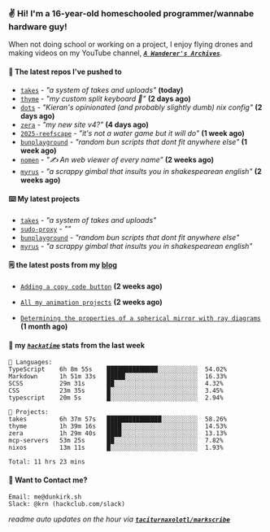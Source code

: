 ### ✌️ Hi! I'm a 16-year-old homeschooled programmer/wannabe hardware guy!

When not doing school or working on a project, I enjoy flying drones and making videos on my YouTube channel, [**_`A Wanderer's Archives`_**](https://youtube.com/@wanderer.archives).

#### 👷 The latest repos I've pushed to

- [`takes`](https://github.com/taciturnaxolotl/takes) - _"a system of takes and uploads"_ **(today)**
- [`thyme`](https://github.com/taciturnaxolotl/thyme) - _"my custom split keyboard 🫶"_ **(2 days ago)**
- [`dots`](https://github.com/taciturnaxolotl/dots) - _"Kieran's opinionated (and probably slightly dumb) nix config"_ **(2 days ago)**
- [`zera`](https://github.com/taciturnaxolotl/zera) - _"my new site v4?"_ **(4 days ago)**
- [`2025-reefscape`](https://github.com/df1317/2025-reefscape) - _"it's not a water game but it will do"_ **(1 week ago)**
- [`bunplayground`](https://github.com/taciturnaxolotl/bunplayground) - _"random bun scripts that dont fit anywhere else"_ **(1 week ago)**
- [`nomen`](https://github.com/aramshiva/nomen) - _"✍️ An web viewer of every name"_ **(2 weeks ago)**
- [`myrus`](https://github.com/taciturnaxolotl/myrus) - _"a scrappy gimbal that insults you in shakespearean english"_ **(2 weeks ago)**

#### ⌨️ My latest projects

- [`takes`](https://github.com/taciturnaxolotl/takes) - _"a system of takes and uploads"_
- [`sudo-proxy`](https://github.com/taciturnaxolotl/sudo-proxy) - _""_
- [`bunplayground`](https://github.com/taciturnaxolotl/bunplayground) - _"random bun scripts that dont fit anywhere else"_
- [`myrus`](https://github.com/taciturnaxolotl/myrus) - _"a scrappy gimbal that insults you in shakespearean english"_

#### 🗒️ the latest posts from my [blog](https://dunkirk.sh)

- [`Adding a copy code button`](https://dunkirk.sh/blog/adding-a-copy-button/) **(2 weeks ago)**

- [`All my animation projects`](https://dunkirk.sh/blog/my-animations/) **(2 weeks ago)**

- [`Determining the properties of a spherical mirror with ray diagrams`](https://dunkirk.sh/blog/spherical-ray-diagrams/) **(1 month ago)**



#### 📡 my [_`hackatime`_](https://waka.hackclub.com) stats from the last week

```text
💾 Languages:
TypeScript    6h 8m 55s    ██████████████░░░░░░░░░░░  54.02%
Markdown      1h 51m 33s   █████░░░░░░░░░░░░░░░░░░░░  16.33%
SCSS          29m 31s      ██░░░░░░░░░░░░░░░░░░░░░░░  4.32%
CSS           23m 35s      █░░░░░░░░░░░░░░░░░░░░░░░░  3.45%
typescript    20m 5s       █░░░░░░░░░░░░░░░░░░░░░░░░  2.94%

💼 Projects:
takes         6h 37m 57s   ███████████████░░░░░░░░░░  58.26%
thyme         1h 39m 16s   ████░░░░░░░░░░░░░░░░░░░░░  14.53%
zera          1h 29m 40s   ████░░░░░░░░░░░░░░░░░░░░░  13.13%
mcp-servers   53m 25s      ██░░░░░░░░░░░░░░░░░░░░░░░  7.82%
nixos         13m 11s      █░░░░░░░░░░░░░░░░░░░░░░░░  1.93%

Total: 11 hrs 23 mins
```

#### 📮 Want to Contact me?

```text
Email: me@dunkirk.sh
Slack: @krn (hackclub.com/slack)
```

_readme auto updates on the hour via [**`taciturnaxolotl/markscribe`**](https://github.com/taciturnaxolotl/markscribe)_
